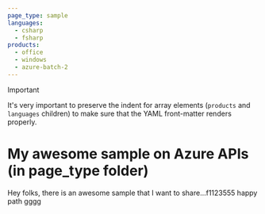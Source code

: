 ```yaml
---
page_type: sample
languages:
  - csharp
  - fsharp
products:
  - office
  - windows
  - azure-batch-2
---
```


>[!IMPORTANT]
>It's very important to preserve the indent for array elements (`products` and `languages` children) to make sure that the YAML front-matter renders properly.

# My awesome sample on Azure APIs (in page_type folder)

Hey folks, there is an awesome sample that I want to share...f1123555 happy path gggg

